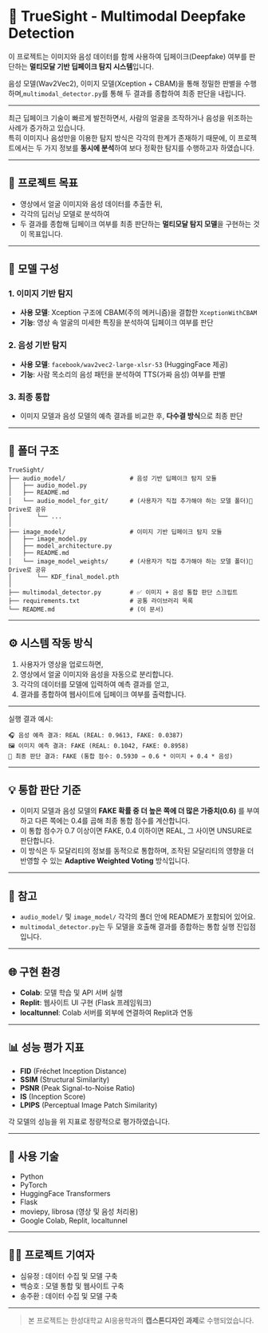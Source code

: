# 🧠 TrueSight - Multimodal Deepfake Detection

이 프로젝트는 이미지와 음성 데이터를 함께 사용하여 딥페이크(Deepfake) 여부를 판단하는 **멀티모달 기반 딥페이크 탐지 시스템**입니다.

음성 모델(Wav2Vec2), 이미지 모델(Xception + CBAM)을 통해 정밀한 판별을 수행하며,`multimodal_detector.py`를 통해 두 결과를 종합하여 최종 판단을 내립니다.

---


최근 딥페이크 기술이 빠르게 발전하면서, 사람의 얼굴을 조작하거나 음성을 위조하는 사례가 증가하고 있습니다.  
특히 이미지나 음성만을 이용한 탐지 방식은 각각의 한계가 존재하기 때문에, 이 프로젝트에서는 두 가지 정보를 **동시에 분석**하여 보다 정확한 탐지를 수행하고자 하였습니다.

---

## 🎯 프로젝트 목표

- 영상에서 얼굴 이미지와 음성 데이터를 추출한 뒤,
- 각각의 딥러닝 모델로 분석하여
- 두 결과를 종합해 딥페이크 여부를 최종 판단하는 **멀티모달 탐지 모델**을 구현하는 것이 목표입니다.

---

## 🧠 모델 구성

### 1. 이미지 기반 탐지
- **사용 모델**: Xception 구조에 CBAM(주의 메커니즘)을 결합한 `XceptionWithCBAM`
- **기능**: 영상 속 얼굴의 미세한 특징을 분석하여 딥페이크 여부를 판단

### 2. 음성 기반 탐지
- **사용 모델**: `facebook/wav2vec2-large-xlsr-53` (HuggingFace 제공)
- **기능**: 사람 목소리의 음성 패턴을 분석하여 TTS(가짜 음성) 여부를 판별

### 3. 최종 통합
- 이미지 모델과 음성 모델의 예측 결과를 비교한 후, **다수결 방식**으로 최종 판단

---

## 📁 폴더 구조
```
TrueSight/
├── audio_model/                  # 음성 기반 딥페이크 탐지 모듈
│   ├── audio_model.py
│   ├── README.md
│   └── audio_model_for_git/      # (사용자가 직접 추가해야 하는 모델 폴더)🔗 Drive로 공유
│       └── ...
│
├── image_model/                  # 이미지 기반 딥페이크 탐지 모듈
│   ├── image_model.py
│   ├── model_architecture.py
│   ├── README.md
│   └── image_model_weights/      # (사용자가 직접 추가해야 하는 모델 폴더)🔗 Drive로 공유
│       └── KDF_final_model.pth
│
├── multimodal_detector.py        # ✅ 이미지 + 음성 통합 판단 스크립트
├── requirements.txt              # 공통 라이브러리 목록
└── README.md                     # (이 문서)
```

---

## ⚙️ 시스템 작동 방식

1. 사용자가 영상을 업로드하면,
2. 영상에서 얼굴 이미지와 음성을 자동으로 분리합니다.
3. 각각의 데이터를 모델에 입력하여 예측 결과를 얻고,
4. 결과를 종합하여 웹사이트에 딥페이크 여부를 출력합니다.

---

실행 결과 예시:
```
🎧 음성 예측 결과: REAL (REAL: 0.9613, FAKE: 0.0387)
🖼️ 이미지 예측 결과: FAKE (REAL: 0.1042, FAKE: 0.8958)
🧠 최종 판단 결과: FAKE (통합 점수: 0.5930 → 0.6 * 이미지 + 0.4 * 음성)
```

---

## 💡 통합 판단 기준

- 이미지 모델과 음성 모델의 **FAKE 확률 중 더 높은 쪽에 더 많은 가중치(0.6)** 를 부여하고
다른 쪽에는 0.4를 곱해 최종 통합 점수를 계산합니다.
- 이 통합 점수가 0.7 이상이면 FAKE, 0.4 이하이면 REAL, 그 사이면 UNSURE로 판단합니다.
- 이 방식은 두 모달리티의 정보를 동적으로 통합하며, 조작된 모달리티의 영향을 더 반영할 수 있는 **Adaptive Weighted Voting** 방식입니다.

---

## 📌 참고
- `audio_model/` 및 `image_model/` 각각의 폴더 안에 README가 포함되어 있어요.
- `multimodal_detector.py`는 두 모델을 호출해 결과를 종합하는 통합 실행 진입점입니다.

---

## 🌐 구현 환경

- **Colab**: 모델 학습 및 API 서버 실행
- **Replit**: 웹사이트 UI 구현 (Flask 프레임워크)
- **localtunnel**: Colab 서버를 외부에 연결하여 Replit과 연동

---

## 📊 성능 평가 지표

- **FID** (Fréchet Inception Distance)
- **SSIM** (Structural Similarity)
- **PSNR** (Peak Signal-to-Noise Ratio)
- **IS** (Inception Score)
- **LPIPS** (Perceptual Image Patch Similarity)

각 모델의 성능을 위 지표로 정량적으로 평가하였습니다.

---

## 🧩 사용 기술

- Python
- PyTorch
- HuggingFace Transformers
- Flask
- moviepy, librosa (영상 및 음성 처리용)
- Google Colab, Replit, localtunnel

---

## 👩‍💻 프로젝트 기여자

- 심유정 : 데이터 수집 및 모델 구축
- 백승호 : 모델 통합 및 웹사이트 구축
- 송주환 : 데이터 수집 및 모델 구축

---

> 본 프로젝트는 한성대학교 AI응용학과의 **캡스톤디자인 과제**로 수행되었습니다.
